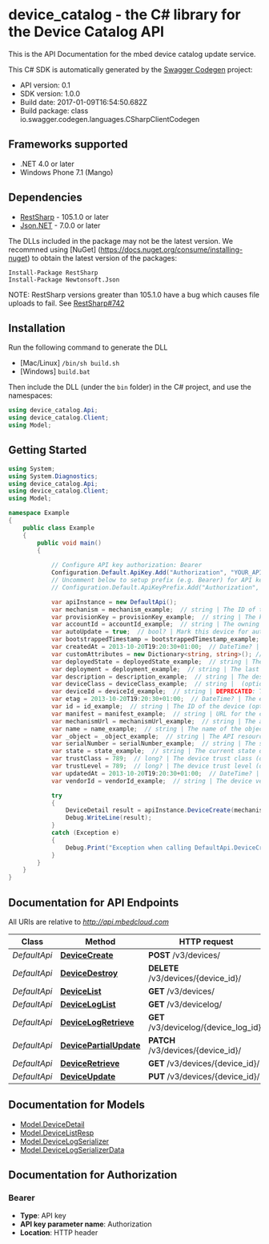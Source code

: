 # device_catalog - the C# library for the Device Catalog API

This is the API Documentation for the mbed device catalog update service.

This C# SDK is automatically generated by the [Swagger Codegen](https://github.com/swagger-api/swagger-codegen) project:

- API version: 0.1
- SDK version: 1.0.0
- Build date: 2017-01-09T16:54:50.682Z
- Build package: class io.swagger.codegen.languages.CSharpClientCodegen

## Frameworks supported
- .NET 4.0 or later
- Windows Phone 7.1 (Mango)

## Dependencies
- [RestSharp](https://www.nuget.org/packages/RestSharp) - 105.1.0 or later
- [Json.NET](https://www.nuget.org/packages/Newtonsoft.Json/) - 7.0.0 or later

The DLLs included in the package may not be the latest version. We recommned using [NuGet] (https://docs.nuget.org/consume/installing-nuget) to obtain the latest version of the packages:
```
Install-Package RestSharp
Install-Package Newtonsoft.Json
```

NOTE: RestSharp versions greater than 105.1.0 have a bug which causes file uploads to fail. See [RestSharp#742](https://github.com/restsharp/RestSharp/issues/742)

## Installation
Run the following command to generate the DLL
- [Mac/Linux] `/bin/sh build.sh`
- [Windows] `build.bat`

Then include the DLL (under the `bin` folder) in the C# project, and use the namespaces:
```csharp
using device_catalog.Api;
using device_catalog.Client;
using Model;
```

## Getting Started

```csharp
using System;
using System.Diagnostics;
using device_catalog.Api;
using device_catalog.Client;
using Model;

namespace Example
{
    public class Example
    {
        public void main()
        {
            
            // Configure API key authorization: Bearer
            Configuration.Default.ApiKey.Add("Authorization", "YOUR_API_KEY");
            // Uncomment below to setup prefix (e.g. Bearer) for API key, if needed
            // Configuration.Default.ApiKeyPrefix.Add("Authorization", "Bearer");

            var apiInstance = new DefaultApi();
            var mechanism = mechanism_example;  // string | The ID of the channel used to communicate with the device
            var provisionKey = provisionKey_example;  // string | The key used to provision the device
            var accountId = accountId_example;  // string | The owning IAM account ID (optional) 
            var autoUpdate = true;  // bool? | Mark this device for auto firmware update (optional) 
            var bootstrappedTimestamp = bootstrappedTimestamp_example;  // string |  (optional) 
            var createdAt = 2013-10-20T19:20:30+01:00;  // DateTime? |  (optional) 
            var customAttributes = new Dictionary<string, string>(); // Dictionary<string, string> | Up to 5 custom JSON attributes (optional) 
            var deployedState = deployedState_example;  // string | The state of the device's deployment (optional) 
            var deployment = deployment_example;  // string | The last deployment used on the device (optional) 
            var description = description_example;  // string | The description of the object (optional) 
            var deviceClass = deviceClass_example;  // string |  (optional) 
            var deviceId = deviceId_example;  // string | DEPRECATED: The ID of the device (optional) 
            var etag = 2013-10-20T19:20:30+01:00;  // DateTime? | The entity instance signature (optional) 
            var id = id_example;  // string | The ID of the device (optional) 
            var manifest = manifest_example;  // string | URL for the current device manifest (optional) 
            var mechanismUrl = mechanismUrl_example;  // string | The address of the connector to use (optional) 
            var name = name_example;  // string | The name of the object (optional) 
            var _object = _object_example;  // string | The API resource entity (optional) 
            var serialNumber = serialNumber_example;  // string | The serial number of the device (optional) 
            var state = state_example;  // string | The current state of the device (optional) 
            var trustClass = 789;  // long? | The device trust class (optional) 
            var trustLevel = 789;  // long? | The device trust level (optional) 
            var updatedAt = 2013-10-20T19:20:30+01:00;  // DateTime? | The time the object was updated (optional) 
            var vendorId = vendorId_example;  // string | The device vendor ID (optional) 

            try
            {
                DeviceDetail result = apiInstance.DeviceCreate(mechanism, provisionKey, accountId, autoUpdate, bootstrappedTimestamp, createdAt, customAttributes, deployedState, deployment, description, deviceClass, deviceId, etag, id, manifest, mechanismUrl, name, _object, serialNumber, state, trustClass, trustLevel, updatedAt, vendorId);
                Debug.WriteLine(result);
            }
            catch (Exception e)
            {
                Debug.Print("Exception when calling DefaultApi.DeviceCreate: " + e.Message );
            }
        }
    }
}
```

<a name="documentation-for-api-endpoints"></a>
## Documentation for API Endpoints

All URIs are relative to *http://api.mbedcloud.com*

Class | Method | HTTP request | Description
------------ | ------------- | ------------- | -------------
*DefaultApi* | [**DeviceCreate**](docs/DefaultApi.md#devicecreate) | **POST** /v3/devices/ | 
*DefaultApi* | [**DeviceDestroy**](docs/DefaultApi.md#devicedestroy) | **DELETE** /v3/devices/{device_id}/ | 
*DefaultApi* | [**DeviceList**](docs/DefaultApi.md#devicelist) | **GET** /v3/devices/ | 
*DefaultApi* | [**DeviceLogList**](docs/DefaultApi.md#deviceloglist) | **GET** /v3/devicelog/ | 
*DefaultApi* | [**DeviceLogRetrieve**](docs/DefaultApi.md#devicelogretrieve) | **GET** /v3/devicelog/{device_log_id}/ | 
*DefaultApi* | [**DevicePartialUpdate**](docs/DefaultApi.md#devicepartialupdate) | **PATCH** /v3/devices/{device_id}/ | 
*DefaultApi* | [**DeviceRetrieve**](docs/DefaultApi.md#deviceretrieve) | **GET** /v3/devices/{device_id}/ | 
*DefaultApi* | [**DeviceUpdate**](docs/DefaultApi.md#deviceupdate) | **PUT** /v3/devices/{device_id}/ | 


<a name="documentation-for-models"></a>
## Documentation for Models

 - [Model.DeviceDetail](docs/DeviceDetail.md)
 - [Model.DeviceListResp](docs/DeviceListResp.md)
 - [Model.DeviceLogSerializer](docs/DeviceLogSerializer.md)
 - [Model.DeviceLogSerializerData](docs/DeviceLogSerializerData.md)


## Documentation for Authorization

### Bearer

- **Type**: API key
- **API key parameter name**: Authorization
- **Location**: HTTP header

